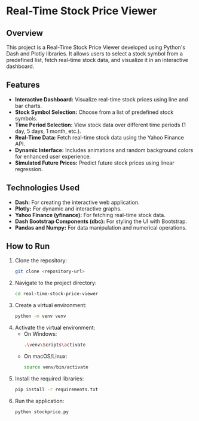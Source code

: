 # Real-Time Stock Price Viewer

## Overview

This project is a Real-Time Stock Price Viewer developed using Python's Dash and Plotly libraries. It allows users to select a stock symbol from a predefined list, fetch real-time stock data, and visualize it in an interactive dashboard.

## Features

- **Interactive Dashboard:** Visualize real-time stock prices using line and bar charts.
- **Stock Symbol Selection:** Choose from a list of predefined stock symbols.
- **Time Period Selection:** View stock data over different time periods (1 day, 5 days, 1 month, etc.).
- **Real-Time Data:** Fetch real-time stock data using the Yahoo Finance API.
- **Dynamic Interface:** Includes animations and random background colors for enhanced user experience.
- **Simulated Future Prices:** Predict future stock prices using linear regression.

## Technologies Used

- **Dash:** For creating the interactive web application.
- **Plotly:** For dynamic and interactive graphs.
- **Yahoo Finance (yfinance):** For fetching real-time stock data.
- **Dash Bootstrap Components (dbc):** For styling the UI with Bootstrap.
- **Pandas and Numpy:** For data manipulation and numerical operations.

## How to Run

1. Clone the repository:
   ```sh
   git clone <repository-url>
   ```
2. Navigate to the project directory:
   ```sh
   cd real-time-stock-price-viewer
   ```
3. Create a virtual environment:
   ```sh
   python -m venv venv
   ```
4. Activate the virtual environment:
   - On Windows:
     ```sh
     .\venv\Scripts\activate
     ```
   - On macOS/Linux:
     ```sh
     source venv/bin/activate
     ```
5. Install the required libraries:
   ```sh
   pip install -r requirements.txt
   ```
6. Run the application:
   ```sh
   python stockprice.py
   ```
